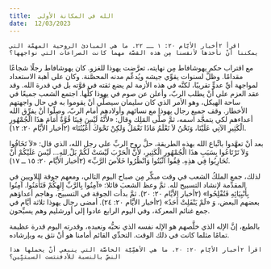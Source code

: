 ```yaml
---
title:  الله في المكانة الأولى
date:  12/03/2023
---
```


`اقرأ ٢أخبار الأيَّام ٢٠: ١ ــ ٢٢. ما هي المبادئ الروحية المهمَّة التي يمكننا أنْ نأخذها لأنفسنا مِن هذه القصَّة مهما كانت الصراعات التي نواجهها؟`

مع اقتراب حكم يهوشافاط مِن نهايته، تعرَّضت يهوذا للغزو. كان يهوشافاط رجلًا شجاعًا مقدامًا. وظلَّ لسنوات يقوِّي جيشه ويُدعِّم مدنه المحصَّنة. وكان على أهبة الاستعداد لمواجهة أيِّ عدوٍّ تقريبًا، لكنَّه في هذه الأزمة لم يضع ثقته في قوَّته بل في قدرة الله. وقد عقد العزم على أنْ يطلب الربّ، وأعلن عن صوم في يهوذا كلِّها. اجتمع الشعب جميعًا في ساحة الهيكل، وهو الأمر الذي كان سليمان سيصلَّي أنْ يقوموا به في حال واجهتهم الأخطار. وقف جميع رجال يهوذا مع نسائهم وأولادهم أمام الربّ، وصلّوا أنْ يفرِّق الله أعداءهم لكي يتمجَّد اسمه، ثمَّ صلَّى المَلِك وقال: «لأَنَّهُ لَيْسَ فِينَا قُوَّةٌ أَمَامَ هذَا الْجُمْهُورِ الْكَثِيرِ الآتِي عَلَيْنَا، وَنَحْنُ لاَ نَعْلَمُ مَاذَا نَعْمَلُ وَلكِنْ نَحْوَكَ أَعْيُنُنَا» (٢أخبار الأيَّام ٢٠: ١٢).

بعد أنْ تعهَّدوا باتِّباع الله بهذه الطريقة، حلَّ روح الربِّ على رجل الله، الذي قال: «لاَ تَخَافُوا وَلاَ تَرْتَاعُوا بِسَبَبِ هذَا الْجُمْهُورِ الْكَثِيرِ، لأَنَّ الْحَرْبَ لَيْسَتْ لَكُمْ بَلْ ِللهِ… لَيْسَ عَلَيْكُمْ أَنْ تُحَارِبُوا فِي هذِهِ. قِفُوا اثْبُتُوا وَانْظُرُوا خَلاَصَ الرَّبِّ» (٢أخبار الأيَّام ٢٠: ١٥ ــ ١٧).

لذلك، جمع الملكُ الشعب في وقت مبكِّر مِن صباح اليوم التالي، ومعهم جوقة اللاويين في المقدِّمة لإنشاد التسبيح لله. ثمَّ وعظ الشعبَ قائلا: «آمِنُوا بِالرَّبِّ إِلهِكُمْ فَتَأْمَنُوا. آمِنُوا بِأَنْبِيَائِهِ فَتُفْلِحُوا» (٢أخبار الأيَّام ٢٠: ٢٠). ثمَّ بدأت الجوقة في التسبيح، وهاجم أعداؤهم بعضهم البعض، وَ «لَمْ يَنْفَلِتْ أَحَدٌ» (٢أخبار الأيَّام ٢٠: ٢٤). أمضى رجال يهوذا ثلاثة أيَّام في جمع غنائم المعركة، وفي اليوم الرابع عادوا إلى أورشليم وهم يسبِّحون.

بالطبع، إنَّ الإله الذي خلَّصهم هو الإله نفسه الذي نحبُّه ونعبده، وقدرته اليوم قدرة عظيمة تمامًا مثلما كانت في ذلك الوقت. التحدِّي القائم أمامنا هو أنْ نثق به وبإرشاده.

`اقرأ ٢أخبار الأيَّام ٢٠: ٢٠. ما هي الأهمِّيَّة الخاصَّة التي ينبغي أنْ يحملها هذا النصّ بالنسبة للأدفنتست السبتيِّين؟`
